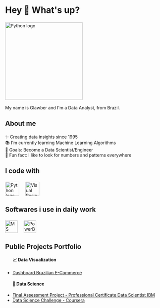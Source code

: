 <h1 align="left">Hey 👋 What's up?</h1>

###

<img src="https://i.pinimg.com/originals/c8/7a/61/c87a61d044f12c68d682fc06efd8e175.gif" height="250" alt="Python logo"  /> <img width="100" /> <br>

<p align="left">My name is Glawber and I'm a Data Analyst, from Brazil.</p>

###

<h2 align="left">About me</h2>

###

<p align="left">✨ Creating data insights since 1995<br>📚 I'm currently learning Machine Learning Algorithms<br>🎯 Goals: Become a Data Scientist/Engineer<br>🎲 Fun fact: I like to look for numbers and patterns everywhere</p>

###

<h2 align="left">I code with</h2>

###

<div align="left">
  <img src="https://cdn.jsdelivr.net/gh/devicons/devicon/icons/python/python-original.svg" height="45" alt="Python logo"  />
  <img width="12" />
  <img src="https://seeklogo.com/images/M/microsoft-visual-basic-for-applications-logo-C492418678-seeklogo.com.png" height="45" alt="Visual Basic Application logo"  />
  <img width="12" />
</div>

###

<h2 align="left">Softwares i use in daily work</h2>

###

<div align="left">
  <img src="https://logodownload.org/wp-content/uploads/2020/04/excel-logo-0.png" height="40" alt="MS Excel logo"  />
  <img width="12" />
  <img src="https://pnghq.com/wp-content/uploads/power-bi-logo-and-sign-png-high-resolution.png" height="40" alt="PowerBI logo"  />
  <img width="12" />
</div>

###

<h2 align="left">Public Projects Portfolio</h2>

<div>
<ul> <h4 align="left">📈 Data Visualization</h4>
  <li><a href="https://app.powerbi.com/view?r=eyJrIjoiYTc1OThiNGEtMjA0NS00YzA2LTk4NzItNzRiOTlhZWZmY2Y0IiwidCI6Ijc0YzYxOGY5LWIxYjctNDI5Ni05ZWZmLTY0MTA2YzE1MzBjNCJ9&pageName=df0672797147880051cb">Dashboard Brazilian E-Commerce</li>
</ul>
</div>

<div>
<ul> <h4 align="left">🧬 Data Science</h4>
  <li><a href="https://github.com/glawberc/FinalAssessmentDataScience">Final Assessment Project - Professional Certificate Data Scientist IBM</li>
  <li><a href="https://hub.labs.coursera.org/connect/sharedkxhjsekx?forceRefresh=false&path=%2Fnotebooks%2FChurnPrediction.ipynb&isLabVersioning=file-prep">Data Science Challenge - Coursera</li>
</ul>
</div>
